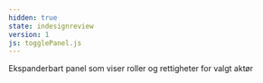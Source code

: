 ```yaml
---
hidden: true
state: indesignreview
version: 1
js: togglePanel.js
---
```


Ekspanderbart panel som viser roller og rettigheter for valgt aktør